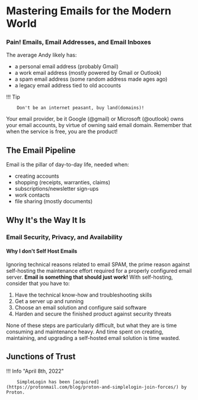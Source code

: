 # Mastering Emails for the Modern World

### Pain! Emails, Email Addresses, and Email Inboxes

The average Andy likely has:
- a personal email address (probably Gmail)
- a work email address (mostly powered by Gmail or Outlook)
- a spam email address (some random address made ages ago)
- a legacy email address tied to old accounts

!!! Tip

		Don't be an internet peasant, buy land(domains)!

Your email provider, be it Google (@gmail) or Microsoft (@outlook) owns your email accounts, by virtue of owning said email domain. Remember that when the service is free, you are the product!

## The Email Pipeline

Email is the pillar of day-to-day life, needed when:
- creating accounts
- shopping (receipts, warranties, claims)
- subscriptions/newsletter sign-ups
- work contacts
- file sharing (mostly documents)

## Why It's the Way It Is



### Email Security, Privacy, and Availability

#### Why I don't Self Host Emails

Ignoring technical reasons related to email SPAM, the prime reason against self-hosting the maintenance effort required for a properly configured email server. **Email is something that should just work!** With self-hosting, consider that you have to:
1. Have the technical know-how and troubleshooting skills
2. Get a server up and running
3. Choose an email solution and configure said software
4. Harden and secure the finished product against security threats

None of these steps are particularly difficult, but what they are is time consuming and maintenance heavy. And time spent on creating, maintaining, and upgrading a self-hosted email solution is time wasted.

## Junctions of Trust

!!! Info "April 8th, 2022"

		SimpleLogin has been [acquired](https://protonmail.com/blog/proton-and-simplelogin-join-forces/) by Proton.


